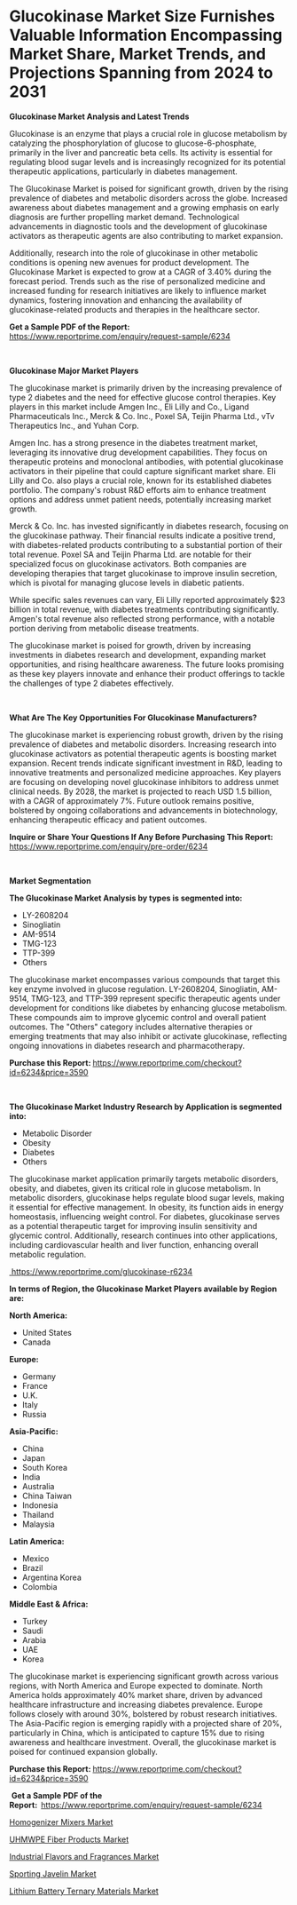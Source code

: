 <p><h1>Glucokinase Market Size Furnishes Valuable Information Encompassing Market Share, Market Trends, and Projections Spanning from 2024 to 2031</h1></p><p><strong>Glucokinase Market Analysis and Latest Trends</strong></p>
<p><p>Glucokinase is an enzyme that plays a crucial role in glucose metabolism by catalyzing the phosphorylation of glucose to glucose-6-phosphate, primarily in the liver and pancreatic beta cells. Its activity is essential for regulating blood sugar levels and is increasingly recognized for its potential therapeutic applications, particularly in diabetes management.</p><p>The Glucokinase Market is poised for significant growth, driven by the rising prevalence of diabetes and metabolic disorders across the globe. Increased awareness about diabetes management and a growing emphasis on early diagnosis are further propelling market demand. Technological advancements in diagnostic tools and the development of glucokinase activators as therapeutic agents are also contributing to market expansion. </p><p>Additionally, research into the role of glucokinase in other metabolic conditions is opening new avenues for product development. The Glucokinase Market is expected to grow at a CAGR of 3.40% during the forecast period. Trends such as the rise of personalized medicine and increased funding for research initiatives are likely to influence market dynamics, fostering innovation and enhancing the availability of glucokinase-related products and therapies in the healthcare sector.</p></p>
<p><strong>Get a Sample PDF of the Report:&nbsp;</strong> <a href="https://www.reportprime.com/enquiry/request-sample/6234?utm_campaign=1572&utm_medium=2&utm_source=Github&utm_content=ia&utm_term=18102024&utm_id=glucokinase">https://www.reportprime.com/enquiry/request-sample/6234</a></p>
<p>&nbsp;</p>
<p><strong>Glucokinase Major Market Players</strong></p>
<p><p>The glucokinase market is primarily driven by the increasing prevalence of type 2 diabetes and the need for effective glucose control therapies. Key players in this market include Amgen Inc., Eli Lilly and Co., Ligand Pharmaceuticals Inc., Merck & Co. Inc., Poxel SA, Teijin Pharma Ltd., vTv Therapeutics Inc., and Yuhan Corp.</p><p>Amgen Inc. has a strong presence in the diabetes treatment market, leveraging its innovative drug development capabilities. They focus on therapeutic proteins and monoclonal antibodies, with potential glucokinase activators in their pipeline that could capture significant market share. Eli Lilly and Co. also plays a crucial role, known for its established diabetes portfolio. The company's robust R&D efforts aim to enhance treatment options and address unmet patient needs, potentially increasing market growth.</p><p>Merck & Co. Inc. has invested significantly in diabetes research, focusing on the glucokinase pathway. Their financial results indicate a positive trend, with diabetes-related products contributing to a substantial portion of their total revenue. Poxel SA and Teijin Pharma Ltd. are notable for their specialized focus on glucokinase activators. Both companies are developing therapies that target glucokinase to improve insulin secretion, which is pivotal for managing glucose levels in diabetic patients.</p><p>While specific sales revenues can vary, Eli Lilly reported approximately $23 billion in total revenue, with diabetes treatments contributing significantly. Amgen's total revenue also reflected strong performance, with a notable portion deriving from metabolic disease treatments.</p><p>The glucokinase market is poised for growth, driven by increasing investments in diabetes research and development, expanding market opportunities, and rising healthcare awareness. The future looks promising as these key players innovate and enhance their product offerings to tackle the challenges of type 2 diabetes effectively.</p></p>
<p>&nbsp;</p>
<p><strong>What Are The Key Opportunities For Glucokinase Manufacturers?</strong></p>
<p><p>The glucokinase market is experiencing robust growth, driven by the rising prevalence of diabetes and metabolic disorders. Increasing research into glucokinase activators as potential therapeutic agents is boosting market expansion. Recent trends indicate significant investment in R&D, leading to innovative treatments and personalized medicine approaches. Key players are focusing on developing novel glucokinase inhibitors to address unmet clinical needs. By 2028, the market is projected to reach USD 1.5 billion, with a CAGR of approximately 7%. Future outlook remains positive, bolstered by ongoing collaborations and advancements in biotechnology, enhancing therapeutic efficacy and patient outcomes.</p></p>
<p><strong>Inquire or Share Your Questions If Any Before Purchasing This Report:</strong> <a href="https://www.reportprime.com/enquiry/pre-order/6234?utm_campaign=1572&utm_medium=2&utm_source=Github&utm_content=ia&utm_term=18102024&utm_id=glucokinase">https://www.reportprime.com/enquiry/pre-order/6234</a></p>
<p>&nbsp;</p>
<p><strong>Market Segmentation</strong></p>
<p><strong>The Glucokinase Market Analysis by types is segmented into:</strong></p>
<p><ul><li>LY-2608204</li><li>Sinogliatin</li><li>AM-9514</li><li>TMG-123</li><li>TTP-399</li><li>Others</li></ul></p>
<p><p>The glucokinase market encompasses various compounds that target this key enzyme involved in glucose regulation. LY-2608204, Sinogliatin, AM-9514, TMG-123, and TTP-399 represent specific therapeutic agents under development for conditions like diabetes by enhancing glucose metabolism. These compounds aim to improve glycemic control and overall patient outcomes. The "Others" category includes alternative therapies or emerging treatments that may also inhibit or activate glucokinase, reflecting ongoing innovations in diabetes research and pharmacotherapy.</p></p>
<p><strong>Purchase this Report:&nbsp;</strong><a href="https://www.reportprime.com/checkout?id=6234&price=3590&utm_campaign=1572&utm_medium=2&utm_source=Github&utm_content=ia&utm_term=18102024&utm_id=glucokinase">https://www.reportprime.com/checkout?id=6234&price=3590</a></p>
<p>&nbsp;</p>
<p><strong>The Glucokinase Market Industry Research by Application is segmented into:</strong></p>
<p><ul><li>Metabolic Disorder</li><li>Obesity</li><li>Diabetes</li><li>Others</li></ul></p>
<p><p>The glucokinase market application primarily targets metabolic disorders, obesity, and diabetes, given its critical role in glucose metabolism. In metabolic disorders, glucokinase helps regulate blood sugar levels, making it essential for effective management. In obesity, its function aids in energy homeostasis, influencing weight control. For diabetes, glucokinase serves as a potential therapeutic target for improving insulin sensitivity and glycemic control. Additionally, research continues into other applications, including cardiovascular health and liver function, enhancing overall metabolic regulation.</p></p>
<p><a href="https://www.reportprime.com/glucokinase-r6234?utm_campaign=1572&utm_medium=2&utm_source=Github&utm_content=ia&utm_term=18102024&utm_id=glucokinase">&nbsp;https://www.reportprime.com/glucokinase-r6234</a></p>
<p><strong>In terms of Region, the Glucokinase Market Players available by Region are:</strong></p>
<p>
    <p> <strong> North America: </strong>
        <ul>
            <li>United States</li>
            <li>Canada</li>
        </ul>
        </p> 
    <p> <strong> Europe: </strong>
        <ul>
            <li>Germany</li>
            <li>France</li>
            <li>U.K.</li>
            <li>Italy</li>
            <li>Russia</li>
        </ul>
        </p> 
    <p> <strong> Asia-Pacific: </strong>
        <ul>
            <li>China</li>
            <li>Japan</li>
            <li>South Korea</li>
            <li>India</li>
            <li>Australia</li>
            <li>China Taiwan</li>
            <li>Indonesia</li>
            <li>Thailand</li>
            <li>Malaysia</li>
        </ul>
        </p> 
    <p> <strong> Latin America: </strong>
        <ul>
            <li>Mexico</li>
            <li>Brazil</li>
            <li>Argentina Korea</li>
            <li>Colombia</li>
        </ul>
        </p> 
    <p> <strong> Middle East & Africa: </strong>
        <ul>
            <li>Turkey</li>
            <li>Saudi</li>
            <li>Arabia</li>
            <li>UAE</li>
            <li>Korea</li>
        </ul>
    </p>
    </p>
<p><p>The glucokinase market is experiencing significant growth across various regions, with North America and Europe expected to dominate. North America holds approximately 40% market share, driven by advanced healthcare infrastructure and increasing diabetes prevalence. Europe follows closely with around 30%, bolstered by robust research initiatives. The Asia-Pacific region is emerging rapidly with a projected share of 20%, particularly in China, which is anticipated to capture 15% due to rising awareness and healthcare investment. Overall, the glucokinase market is poised for continued expansion globally.</p></p>
<p><strong>Purchase this Report: </strong><a href="https://www.reportprime.com/checkout?id=6234&price=3590&utm_campaign=1572&utm_medium=2&utm_source=Github&utm_content=ia&utm_term=18102024&utm_id=glucokinase">https://www.reportprime.com/checkout?id=6234&price=3590</a></p>
<p>&nbsp;<strong>Get a Sample PDF of the Report:&nbsp;&nbsp;</strong><a href="https://www.reportprime.com/enquiry/request-sample/6234?utm_campaign=1572&utm_medium=2&utm_source=Github&utm_content=ia&utm_term=18102024&utm_id=glucokinase">https://www.reportprime.com/enquiry/request-sample/6234</a></p>
<p><strong></strong></p>
<p><p><a href="https://issuu.com/reportprime-2/docs/homogenizer-mixers-market-size-2030_3336b429b92bc6?utm_campaign=1572&utm_medium=2&utm_source=Github&utm_content=ia&utm_term=18102024&utm_id=glucokinase">Homogenizer Mixers Market</a></p><p><a href="https://www.linkedin.com/pulse/uhmwpe-fiber-products-market-trends-strategic-insights-y2rnf?utm_campaign=1572&utm_medium=2&utm_source=Github&utm_content=ia&utm_term=18102024&utm_id=glucokinase">UHMWPE Fiber Products Market</a></p><p><a href="https://www.linkedin.com/pulse/industrial-flavors-fragrances-market-global-regional-analysis-bbncf?utm_campaign=1572&utm_medium=2&utm_source=Github&utm_content=ia&utm_term=18102024&utm_id=glucokinase">Industrial Flavors and Fragrances Market</a></p><p><a href="https://www.linkedin.com/pulse/global-sporting-javelin-industry-analysis-share-growth-ttyte?utm_campaign=1572&utm_medium=2&utm_source=Github&utm_content=ia&utm_term=18102024&utm_id=glucokinase">Sporting Javelin Market</a></p><p><a href="https://www.linkedin.com/pulse/deep-dive-lithium-battery-ternary-materials-market-xpfnf?utm_campaign=1572&utm_medium=2&utm_source=Github&utm_content=ia&utm_term=18102024&utm_id=glucokinase">Lithium Battery Ternary Materials Market</a></p></p>